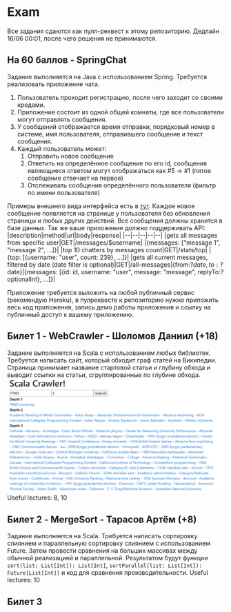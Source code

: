 
# Exam
Все задания сдаются как пулл-реквест к этому репозиторию.
Дедлайн 16/06 00:01, после чего решения не принимаются.
## На 60 баллов - SpringChat
Задание выполняется на Java с использованием Spring. 
Требуется реализовать приложение чата.
 1. Пользователь проходит регистрацию, после чего заходит со своими кредами.
 2. Приложение состоит из одной общей комнаты, где все пользователи могут отправлять сообщения.
 3. У сообщений отображается время отправки, порядковый номер в системе, имя пользователя, отправившего сообщение и текст сообщения.
 4. Каждый пользователь может:
	 1. Отправить новое сообщение
	 2. Ответить на определённое сообщение по его id, сообщения являющиеся ответом могут отображаться как #5 -> #1 (пятое сообщение отвечает на первое)
	 3. Отслеживать сообщения определённого пользователя (фильтр по имени пользователя)

Примеры внешнего вида интерфейса есть в [тут](https://github.com/Backend-ITMO-2021/Lecture-8).
Каждое новое сообщение появляется на странице у пользователя без обновления страницы и любых других действий. Все сообщения должны хранится в базе данных.
Так же ваше приложение должно поддерживать API:
|description|method|url|body|response|
|--|--|--|--|--|
|gets all messages from specific user|GET|/messages/$username|  |{messages: ["message 1", "message 2", ...]}|
|top 10 chatters by messages count|GET|/stats/top| |{top: [{username: "user", count: 239}, ...]}|
|gets all current messages, filtered by date (date filter is optional)|GET|/all-messages|{from:?$date, to:?$date}|{messages: [{id: id, username: "user", message: "message", replyTo:? optionalInt}, ...]}|

Приложение требуется выложить на любой публичный сервис (рекомендую Heroku), в пулреквесте к репозиторию нужно приложить весь код приложения, запись демо работы приложения и ссылку на публичный доступ к вашему приложению.

## Билет 1 - WebCrawler - Шоломов Даниил (+18)
Задание выполняется на Scala с использованием любых библиотек.
Требуется написать сайт, который обходит граф статей на Википедии. Страница принимает название стартовой статьи и глубину обхода и выводит ссылки на статьи, сгруппированные по глубине обхода.
![Crawler](https://github.com/Backend-ITMO-2021/Exam/blob/main/examples/Crawler.jpg)
Useful lectures: 8, 10
## Билет 2 - MergeSort  - Тарасов Артём (+8)
Задание выполняется на Scala.
Требуется написать сортировку слиянием и параллельную сортировку слиянием с использованием Future. Затем провести сравнения на больших массивах между обычной реализацией и параллельной.
Результатом будут функции `sort(list: List[Int]): List[Int]`, `sortParallel(list: List[Int]): Future[List[Int]]` и код для сравнения производительности.
Useful lectures: 10
## Билет 3

